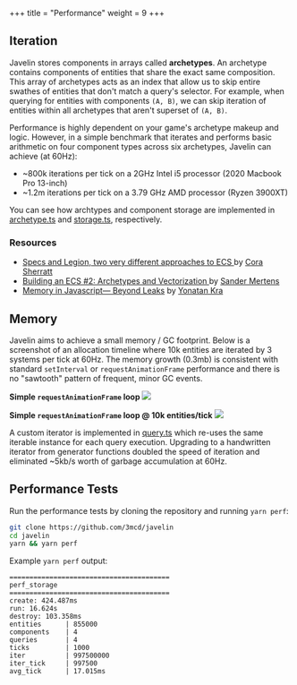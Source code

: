 +++
title = "Performance"
weight = 9
+++

## Iteration

Javelin stores components in arrays called **archetypes**. An archetype contains components of entities that share the exact same composition. This array of archetypes acts as an index that allow us to skip entire swathes of entities that don't match a query's selector. For example, when querying for entities with components `(A, B)`, we can skip iteration of entities within all archetypes that aren't superset of `(A, B)`.

Performance is highly dependent on your game's archetype makeup and logic. However, in a simple benchmark that iterates and performs basic arithmetic on four component types across six archetypes, Javelin can achieve (at 60Hz):

- ~800k iterations per tick on a 2GHz Intel i5 processor (2020 Macbook Pro 13-inch)
- ~1.2m iterations per tick on a 3.79 GHz AMD processor (Ryzen 3900XT)

You can see how archtypes and component storage are implemented in [archetype.ts](https://github.com/3mcd/javelin/blob/master/packages/ecs/src/archetype.ts) and [storage.ts](https://github.com/3mcd/javelin/blob/master/packages/ecs/src/storage.ts), respectively.

### Resources

- [Specs and Legion, two very different approaches to ECS ](https://csherratt.github.io/blog/posts/specs-and-legion/) by [Cora Sherratt](https://github.com/csherratt)
- [Building an ECS #2: Archetypes and Vectorization
  ](https://medium.com/@ajmmertens/building-an-ecs-2-archetypes-and-vectorization-fe21690805f9) by [Sander Mertens](https://github.com/SanderMertens)
- [Memory in Javascript— Beyond Leaks](https://medium.com/walkme-engineering/memory-in-javascript-beyond-leaks-8c1d697c655c) by [Yonatan Kra](https://github.com/yonatankra)

## Memory

Javelin aims to achieve a small memory / GC footprint. Below is a screenshot of an allocation timeline where 10k entities are iterated by 3 systems per tick at 60Hz. The memory growth (0.3mb) is consistent with standard `setInterval` or `requestAnimationFrame` performance and there is no "sawtooth" pattern of frequent, minor GC events.

**Simple `requestAnimationFrame` loop**
![](/perf-raf.png)

**Simple `requestAnimationFrame` loop @ 10k entities/tick**
![](/perf-raf-ecs.png)

A custom iterator is implemented in [query.ts](https://github.com/3mcd/javelin/blob/master/packages/ecs/src/query.ts) which re-uses the same iterable instance for each query execution. Upgrading to a handwritten iterator from generator functions doubled the speed of iteration and eliminated ~5kb/s worth of garbage accumulation at 60Hz.

## Performance Tests

Run the performance tests by cloning the repository and running `yarn perf`:

```bash
git clone https://github.com/3mcd/javelin
cd javelin
yarn && yarn perf
```

Example `yarn perf` output:

```
========================================
perf_storage
========================================
create: 424.487ms
run: 16.624s
destroy: 103.358ms
entities      | 855000
components    | 4
queries       | 4
ticks         | 1000
iter          | 997500000
iter_tick     | 997500
avg_tick      | 17.015ms
```
